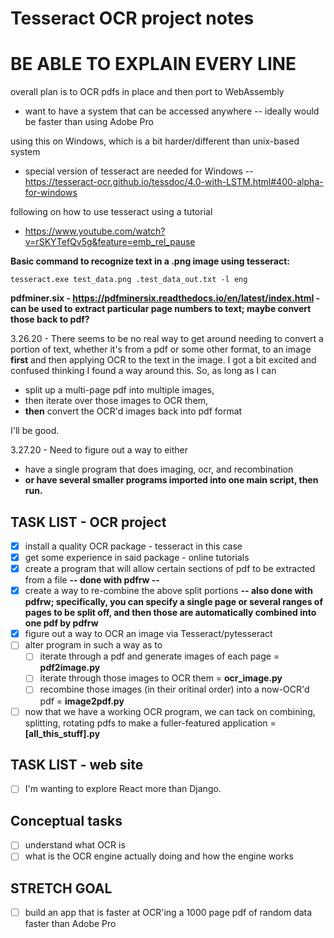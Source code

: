 # Tesseract OCR project notes

# BE ABLE TO EXPLAIN EVERY LINE

overall plan is to OCR pdfs in place and then port to WebAssembly
- want to have a system that can be accessed anywhere
 -- ideally would be faster than using Adobe Pro

using this on Windows, which is a bit harder/different than unix-based system
- special version of tesseract are needed for Windows
 -- https://tesseract-ocr.github.io/tessdoc/4.0-with-LSTM.html#400-alpha-for-windows

following on how to use tesseract using a tutorial 
- https://www.youtube.com/watch?v=rSKYTefQv5g&feature=emb_rel_pause

**Basic command to recognize text in a .png image using tesseract:** 

  `tesseract.exe test_data.png .test_data_out.txt -l eng`

**pdfminer.six - https://pdfminersix.readthedocs.io/en/latest/index.html - can be used to extract particular page numbers to text; maybe convert those back to pdf?**

3.26.20 - There seems to be no real way to get around needing to convert a portion of text, whether it's from a pdf or some other format, to an image **first** and then applying OCR to the text in the image.  I got a bit excited and confused thinking I found a way around this.  So, as long as I can 
- split up a multi-page pdf into multiple images, 
- then iterate over those images to OCR them, 
- **then** convert the OCR'd images back into pdf format

I'll be good.

3.27.20 - Need to figure out a way to either 
 - have a single program that does imaging, ocr, and recombination
 - **or have several smaller programs imported into one main script, then run.**


## TASK LIST - OCR project
- [x] install a quality OCR package - tesseract in this case
- [x] get some experience in said package - online tutorials
- [x] create a program that will allow certain sections of pdf to be extracted from a file **-- done with pdfrw --**
- [x] create a way to re-combine the above split portions **-- also done with pdfrw; specifically, you can specify a single page or several ranges of pages to be split off, and then those are automatically combined into one pdf by pdfrw**
- [x] figure out a way to OCR an image via Tesseract/pytesseract
- [ ] alter program in such a way as to 
    -  [ ] iterate through a pdf and generate images of each page = **pdf2image.py**
    - [ ] iterate through those images to OCR them = **ocr_image.py**
    - [ ] recombine those images (in their oritinal order) into a now-OCR'd pdf = **image2pdf.py**
- [ ] now that we have a working OCR program, we can tack on combining, splitting, rotating pdfs to make a fuller-featured application = **[all_this_stuff].py**
 
## TASK LIST - web site
- [ ] I'm wanting to explore React more than Django.

## Conceptual tasks
- [ ] understand what OCR is
- [ ] what is the OCR engine actually doing and how the engine works

## STRETCH GOAL
- [ ] build an app that is faster at OCR'ing a 1000 page pdf of random data faster than Adobe Pro